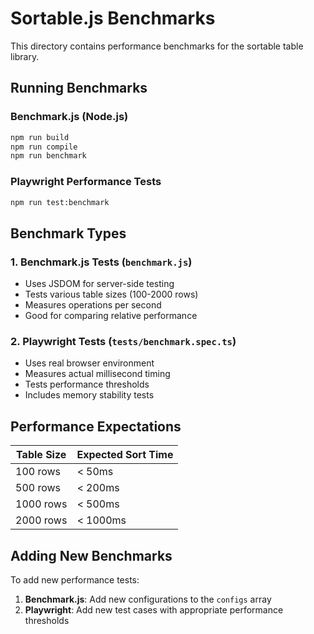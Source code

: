 # Sortable.js Benchmarks

This directory contains performance benchmarks for the sortable table library.

## Running Benchmarks

### Benchmark.js (Node.js)

```bash
npm run build
npm run compile
npm run benchmark
```

### Playwright Performance Tests

```bash
npm run test:benchmark
```

## Benchmark Types

### 1. Benchmark.js Tests (`benchmark.js`)

- Uses JSDOM for server-side testing
- Tests various table sizes (100-2000 rows)
- Measures operations per second
- Good for comparing relative performance

### 2. Playwright Tests (`tests/benchmark.spec.ts`)

- Uses real browser environment
- Measures actual millisecond timing
- Tests performance thresholds
- Includes memory stability tests

## Performance Expectations

| Table Size | Expected Sort Time |
| ---------- | ------------------ |
| 100 rows   | < 50ms             |
| 500 rows   | < 200ms            |
| 1000 rows  | < 500ms            |
| 2000 rows  | < 1000ms           |

## Adding New Benchmarks

To add new performance tests:

1. **Benchmark.js**: Add new configurations to the `configs` array
2. **Playwright**: Add new test cases with appropriate performance thresholds
